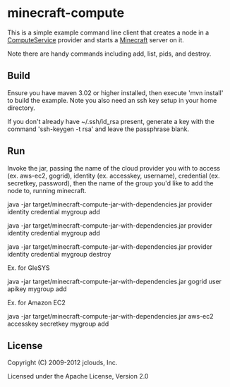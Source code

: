 # minecraft-compute

This is a simple example command line client that creates a node in a [ComputeService](http://code.google.com/p/jclouds/wiki/ComputeGuide) provider and starts a [Minecraft](http://www.minecraft.net/) server on it.

Note there are handy commands including add, list, pids, and destroy.

## Build

Ensure you have maven 3.02 or higher installed, then execute 'mvn install' to build the example.  Note you also need an ssh key setup in your home directory.

If you don't already have ~/.ssh/id_rsa present, generate a key with the command 'ssh-keygen -t rsa' and leave the passphrase blank.

## Run

Invoke the jar, passing the name of the cloud provider you with to access (ex. aws-ec2, gogrid), identity (ex. accesskey, username), credential (ex. secretkey, password), then the name of the group you'd like to add the node to, running minecraft.

java -jar target/minecraft-compute-jar-with-dependencies.jar provider identity credential mygroup add

java -jar target/minecraft-compute-jar-with-dependencies.jar provider identity credential mygroup add

java -jar target/minecraft-compute-jar-with-dependencies.jar provider identity credential mygroup destroy

Ex. for GleSYS

java -jar target/minecraft-compute-jar-with-dependencies.jar gogrid user apikey mygroup add

Ex. for Amazon EC2

java -jar target/minecraft-compute-jar-with-dependencies.jar aws-ec2 accesskey secretkey mygroup add

## License

Copyright (C) 2009-2012 jclouds, Inc.

Licensed under the Apache License, Version 2.0

